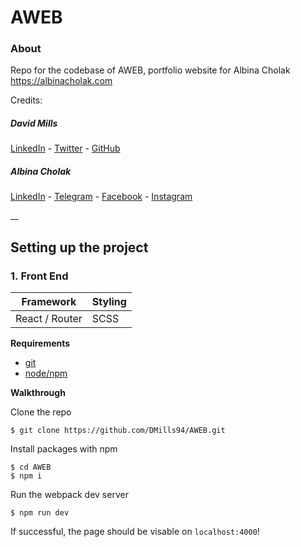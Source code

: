 # AWEB

### About

Repo for the codebase of AWEB, portfolio website for Albina Cholak  
https://albinacholak.com

Credits:
##### *David Mills*
[LinkedIn](https://www.linkedin.com/in/david-j-mills/) -
[Twitter](https://twitter.com/dmills_dev) -
[GitHub](https://github.com/dmills94)

##### **Albina Cholak**
[LinkedIn](https://www.linkedin.com/in/cholak/) -
[Telegram](https://t.me/MindMeanDesign) -
[Facebook](https://www.facebook.com/albina.cholak) -
[Instagram](https://www.instagram.com/albina.cholak/)


__

## Setting up the project

### 1. Front End


| Framework      |Styling      |
|----------------|-------------|
| React / Router | SCSS        |

**Requirements**

* [git](https://git-scm.com/downloads)
* [node/npm](https://www.npmjs.com/get-npm)

**Walkthrough**

Clone the repo
```
$ git clone https://github.com/DMills94/AWEB.git
```

Install packages with npm
```
$ cd AWEB
$ npm i
```

Run the webpack dev server
```
$ npm run dev
```

If successful, the page should be visable on `localhost:4000`!
